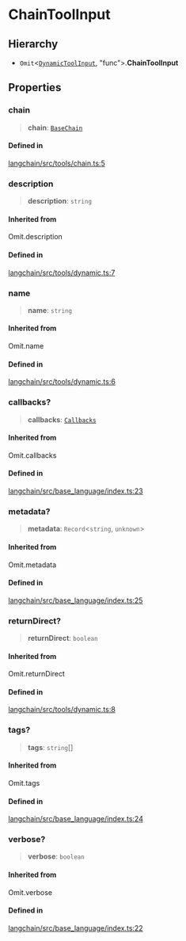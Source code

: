 ChainToolInput
==============

Hierarchy[​](#hierarchy "Direct link to Hierarchy")
---------------------------------------------------

*   `Omit`<[`DynamicToolInput`](/docs/api/tools/interfaces/DynamicToolInput), "func"\>.**ChainToolInput**

Properties[​](#properties "Direct link to Properties")
------------------------------------------------------

### chain[​](#chain "Direct link to chain")

> **chain**: [`BaseChain`](/docs/api/chains/classes/BaseChain)

#### Defined in[​](#defined-in "Direct link to Defined in")

[langchain/src/tools/chain.ts:5](https://github.com/hwchase17/langchainjs/blob/46e1734/langchain/src/tools/chain.ts#L5)

### description[​](#description "Direct link to description")

> **description**: `string`

#### Inherited from[​](#inherited-from "Direct link to Inherited from")

Omit.description

#### Defined in[​](#defined-in-1 "Direct link to Defined in")

[langchain/src/tools/dynamic.ts:7](https://github.com/hwchase17/langchainjs/blob/46e1734/langchain/src/tools/dynamic.ts#L7)

### name[​](#name "Direct link to name")

> **name**: `string`

#### Inherited from[​](#inherited-from-1 "Direct link to Inherited from")

Omit.name

#### Defined in[​](#defined-in-2 "Direct link to Defined in")

[langchain/src/tools/dynamic.ts:6](https://github.com/hwchase17/langchainjs/blob/46e1734/langchain/src/tools/dynamic.ts#L6)

### callbacks?[​](#callbacks "Direct link to callbacks?")

> **callbacks**: [`Callbacks`](/docs/api/callbacks/types/Callbacks)

#### Inherited from[​](#inherited-from-2 "Direct link to Inherited from")

Omit.callbacks

#### Defined in[​](#defined-in-3 "Direct link to Defined in")

[langchain/src/base\_language/index.ts:23](https://github.com/hwchase17/langchainjs/blob/46e1734/langchain/src/base_language/index.ts#L23)

### metadata?[​](#metadata "Direct link to metadata?")

> **metadata**: `Record`<`string`, `unknown`\>

#### Inherited from[​](#inherited-from-3 "Direct link to Inherited from")

Omit.metadata

#### Defined in[​](#defined-in-4 "Direct link to Defined in")

[langchain/src/base\_language/index.ts:25](https://github.com/hwchase17/langchainjs/blob/46e1734/langchain/src/base_language/index.ts#L25)

### returnDirect?[​](#returndirect "Direct link to returnDirect?")

> **returnDirect**: `boolean`

#### Inherited from[​](#inherited-from-4 "Direct link to Inherited from")

Omit.returnDirect

#### Defined in[​](#defined-in-5 "Direct link to Defined in")

[langchain/src/tools/dynamic.ts:8](https://github.com/hwchase17/langchainjs/blob/46e1734/langchain/src/tools/dynamic.ts#L8)

### tags?[​](#tags "Direct link to tags?")

> **tags**: `string`\[\]

#### Inherited from[​](#inherited-from-5 "Direct link to Inherited from")

Omit.tags

#### Defined in[​](#defined-in-6 "Direct link to Defined in")

[langchain/src/base\_language/index.ts:24](https://github.com/hwchase17/langchainjs/blob/46e1734/langchain/src/base_language/index.ts#L24)

### verbose?[​](#verbose "Direct link to verbose?")

> **verbose**: `boolean`

#### Inherited from[​](#inherited-from-6 "Direct link to Inherited from")

Omit.verbose

#### Defined in[​](#defined-in-7 "Direct link to Defined in")

[langchain/src/base\_language/index.ts:22](https://github.com/hwchase17/langchainjs/blob/46e1734/langchain/src/base_language/index.ts#L22)